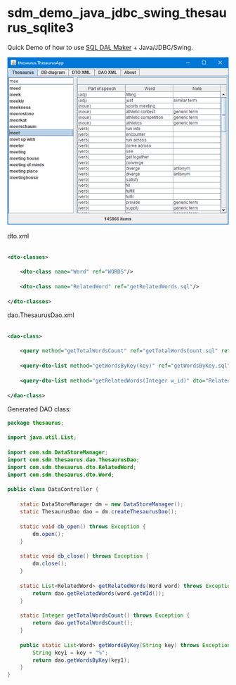 # sdm_demo_java_jdbc_swing_thesaurus_sqlite3

Quick Demo of how to use [SQL DAL Maker](https://github.com/panedrone/sqldalmaker) + Java/JDBC/Swing.

![sdm_swing.png](sdm_swing.png)

dto.xml

```xml

<dto-classes>

    <dto-class name="Word" ref="WORDS"/>

    <dto-class name="RelatedWord" ref="getRelatedWords.sql"/>

</dto-classes>
```

dao.ThesaurusDao.xml

```xml

<dao-class>

    <query method="getTotalWordsCount" ref="getTotalWordsCount.sql" return-type="Integer"/>

    <query-dto-list method="getWordsByKey(key)" ref="getWordsByKey.sql" dto="Word"/>

    <query-dto-list method="getRelatedWords(Integer w_id)" dto="RelatedWord"/>

</dao-class>
```

Generated DAO class:

```java
package thesaurus;

import java.util.List;

import com.sdm.DataStoreManager;
import com.sdm.thesaurus.dao.ThesaurusDao;
import com.sdm.thesaurus.dto.RelatedWord;
import com.sdm.thesaurus.dto.Word;

public class DataController {

    static DataStoreManager dm = new DataStoreManager();
    static ThesaurusDao dao = dm.createThesaurusDao();

    static void db_open() throws Exception {
        dm.open();
    }

    static void db_close() throws Exception {
        dm.close();
    }

    static List<RelatedWord> getRelatedWords(Word word) throws Exception {
        return dao.getRelatedWords(word.getWId());
    }

    static Integer getTotalWordsCount() throws Exception {
        return dao.getTotalWordsCount();
    }

    public static List<Word> getWordsByKey(String key) throws Exception {
        String key1 = key + "%";
        return dao.getWordsByKey(key1);
    }
}
```